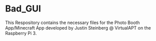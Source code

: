 # Bad_GUI
This Respository contains the necessary files for the Photo Booth App/Minecraft App developed by Justin Steinberg @ VirtualAPT on the Raspberry Pi 3. 
